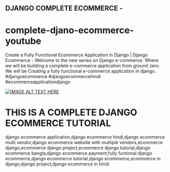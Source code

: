 
## DJANGO COMPLETE ECOMMERCE - 
# complete-djano-ecommerce-youtube
Create a Fully Functional Ecommerce Application in Django | Django Ecommerce  - Welcome to the new series on Django e-commerce. Where we will be building a complete e-commerce application from ground zero. We will be Creating a fully functional e-commerce application in django.   #djangoecommerce #djangoecommercehindi #ecommerceapplicationdjango


[![IMAGE ALT TEXT HERE](https://img.youtube.com/vi/HoTOlk79_iQ/0.jpg)](https://www.youtube.com/watch?v=HoTOlk79_iQ)



# THIS IS A COMPLETE DJANGO ECOMMERCE TUTORIAL 

django ecommerce application,django ecommerce hindi,django ecommerce multi vendor,django ecommerce website with multiple vendors,ecommerce django,ecommerce django project,ecommerce django tutorial,django ecommerce bangla,django ecommerce payment,fully funtional django ecommerce,django ecommerce tutorial,django ecommerce,ecommerce in django,django project,django ecommerce in hindi
